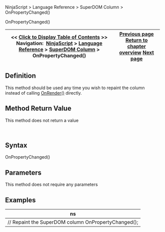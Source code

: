 ﻿


NinjaScript \> Language Reference \> SuperDOM Column \> OnPropertyChanged()






















OnPropertyChanged()







| \<\< [Click to Display Table of Contents](onpropertychanged.md) \>\> **Navigation:**     [NinjaScript](ninjascript.md) \> [Language Reference](language_reference_wip.md) \> [SuperDOM Column](superdom_column.md) \> OnPropertyChanged() | [Previous page](superdomcolumn_onpositionupdate.md) [Return to chapter overview](superdom_column.md) [Next page](superdomcolumn_onrender.md) |
| --- | --- |











## Definition


This method should be used any time you wish to repaint the column instead of calling [OnRender()](superdomcolumn_onrender.md) directly.


## 


## Method Return Value


This method does not return a value


 


## Syntax


OnPropertyChanged()


## 


## Parameters


This method does not require any parameters


## 


## Examples




| ns |
| --- |
| // Repaint the SuperDOM column OnPropertyChanged(); |









